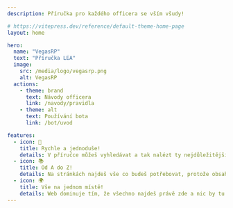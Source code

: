 ```yaml
---
description: Příručka pro každého officera se vším všudy!

# https://vitepress.dev/reference/default-theme-home-page
layout: home

hero:
  name: "VegasRP"
  text: "Příručka LEA"
  image:
    src: /media/logo/vegasrp.png
    alt: VegasRP
  actions:
    - theme: brand
      text: Návody officera
      link: /navody/pravidla
    - theme: alt
      text: Používání bota
      link: /bot/uvod

features:
  - icon: 🔎
    title: Rychle a jednoduše!
    details: V příručce můžeš vyhledávat a tak nalézt ty nejdůležitější informace!
  - icon: 📚
    title: Od A do Z!
    details: Na stránkách najdeš vše co budeš potřebovat, protože obsahuje opravdu mnoho!
  - icon: 🌍
    title: Vše na jednom místě!
    details: Web dominuje tím, že všechno najdeš právě zde a nic by tu chybět nemělo.
---
```


